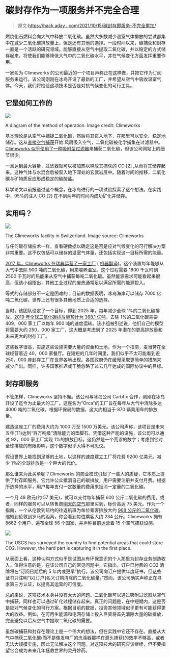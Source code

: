 # 碳封存作为一项服务并不完全合理

> 原文:[https://hack aday . com/2021/10/15/碳封存即服务-不完全累加/](https://hackaday.com/2021/10/15/carbon-sequestration-as-a-service-doesnt-quite-add-up/)

燃烧化石燃料会向大气中释放二氧化碳。虽然大多数减少温室气体排放的尝试都集中在减少二氧化碳排放量上，但是还有其他的选择。一段时间以来，碳捕获和封存一直是一个活跃的研究领域。能够直接从空气中提取二氧化碳，并以稳定的方式储存起来，将使我们能够降低大气中的二氧化碳水平，并在气候变化方面发挥重要作用。

一家名为 Climeworks 的公司最近的一个项目声称正在这样做，并把它作为订阅服务来运行。该公司刚刚在冰岛开设了最新的工厂，并希望从空气中吸收温室气体。今天，我们将检验这项技术是否是对抗气候变化的可行工具。

## 它是如何工作的

![](../Images/aabf27bfada347afdff2abf4fb9d61d5.png)

A diagram of the method of operation. Image credit: Climeworks

基本理论是从空气中捕捉二氧化碳，然后将其泵入地下，在那里可以安全、稳定地储存。这从[直接空气捕获](http://www.climeworks.com/our-technology/)开始:风扇吸入空气，二氧化碳被化学捕集在过滤器中。 [Climeworks 似乎使用了一种吸附型过滤器](https://tu-dresden.de/ing/maschinenwesen/iet/ess/ressourcen/dateien/herbstworkshop-ess-2017/V4-HW2017-Jan-Wurzbacher-Capturing-CO2-from-Air-Climeworks.pdf?lang=en)来捕获二氧化碳，但该公司网站上的细节很少。

一旦达到最大容量，过滤器就可以被加热以释放其捕获的 CO [2] ,从而将其储存起来。这种气体与水混合后被泵入地下深处的玄武岩层中。随着时间的推移，二氧化碳与矿物质反应形成稳定的碳酸盐。

科学论文以前报道过这个概念，在冰岛进行的一项试验探索了这个想法。在实践中，95%的注入 CO [2] 在不到两年的时间内成功矿化并储存。

## 实用吗？

![](../Images/1ab656b82b280c9358135b27097e3524.png)

The Climeworks facility in Switzerland. Image source: Climeworks

与任何碳存储技术一样，查看硬数据以确定这是否是应对气候变化的可行解决方案非常重要。这不仅包括可以储存的温室气体量，还包括实现这一目标所需的能量。

[2017 年，Climeworks 在瑞典运营了一家工厂](https://www.fr.de/wissen/schweizer-wundermaschine-geht-betrieb-11052722.html) ( [机器翻译](https://translate.google.com/translate?sl=auto&tl=en&u=https%3A%2F%2Fwww.fr.de%2Fwissen%2Fschweizer-wundermaschine-geht-betrieb-11052722.html))。这个装置每年能够从大气中去除 900 吨的二氧化碳，用来喂养温室。这个过程需要 1800 千瓦时到 2500 千瓦时的热能来从空气中捕获每吨二氧化碳。虽然能源需求可能看起来很高，但该小组指出，其他工业过程的废热通常足以满足所需的能源投入。

等式的存储部分不一定是困难的；目前的数据表明，冰岛海岸可以储存 7000 亿吨二氧化碳，世界上还有很多其他地质上合适的选择。

当时，该团队设定了一个目标，即到 2025 年，每年减少全球 1%的二氧化碳排放。[2019 年全球二氧化碳排放量预计为 368.1 亿吨](https://www.csiro.au/en/news/news-releases/2019/global-co2-emissions-set-to-reach-all-time-high#:~:text=Global%20fossil%20carbon%20dioxide%20emissions,Parties%20(COP25)%20in%20Madrid.)。去除 1%的二氧化碳需要 409，000 家工厂以每年 900 吨的速度运转。该小组被引述说，他们自己的模型将需要大约 250，000 家工厂，这大概是考虑到了 2025 年潜在的更高排放量和未来更大的封存工厂。

这些数字很高，实施这些设施需要大量的资金和土地。作为一个指南，麦当劳在全球经营着近 40，000 家餐厅。在短短的几年时间里，我们似乎不太可能看到近 250，000 座封存工厂在世界各地出现。各国政府仍在缓慢采取更简单的措施来减少产出。同样，许多国家推迟或干脆忽略了过去几年达成的国际协议中的目标。

## 封存即服务

不管怎样，Climeworks 坚持不懈。该公司与冰岛公司 Carbfix 合作，刚刚在冰岛开设了迄今为止最大的工厂。这座名为“Orca”的工厂旨在每年从大气中清除多达 4000 吨的二氧化碳。根据环保局的数据，这大约相当于 870 辆乘用车的排放量。

建造这座工厂的费用大约为 1000 万至 1500 万美元。该公司声称，该项目是未来五年(T1)达到“百万吨级”清除能力的垫脚石。凭借这种产能的设施，该公司可以通过 92，000 家工厂实现 1%的排放目标。这仍然是一个荒谬的数字；考虑到它对全球排放的有限影响，这个数字似乎大得不可思议。

假设世界上能找到足够的土地，以这样的速度建立工厂将花费 9200 亿美元。减少 1%的全球排放是一个巨大的代价。

那么谁来为此买单呢？Climeworks 的商业模式引起了一些人的质疑，它本质上提供了封存即服务。它允许公众抵消自己的碳排放，用户需要注册并支付月费。根据所选择的水平，用户每年支付一定数量的费用来抵消一定量的二氧化碳。

一个月 49 欧元(约 57 美元)，就可以支付每年捕获 600 公斤二氧化碳的费用。或者，同样的服务可以从转售商[明天的空气](https://www.tomorrowsair.com/act/clean-up)那里买到，标价高达 75 美元。作为一个指南，一个从伦敦到纽约的往返航班为每位乘客排放大约 [968 公斤的二氧化碳](https://www.theguardian.com/environment/ng-interactive/2019/jul/19/carbon-calculator-how-taking-one-flight-emits-as-much-as-many-people-do-in-a-year)。缩短到伦敦到罗马的距离，你会看到每位乘客大约 234 公斤。Climeworks 拥有 8662 个用户，遍布全球 56 个国家，并声称目前运营着 15 个空气捕获设施。

![](../Images/23a0a846ec4d5e671e00a0b3ed3d76d7.png)

The USGS has surveyed the country to find potential areas that could store CO2\. However, the hard part is capturing it in the first place.

从表面上看，这种认购方式似乎是试图从有环保意识的个人那里为封存业务创造收入。值得注意的是，在该公司自己的常见问题中，它指出，订户已付费的 CO2 清除将在“订阅日期后的 5 年内或更早”执行。该公司向订户提供年度证书，但这些证书只注明“以[订户]名义订购清除的二氧化碳量。”然而，该公司确实声称正在寻求第三方认证，以提高其运营的可信度。

总的来说，这项技术本身并没有太大的问题。二氧化碳可以通过吸附过滤器从空气中捕获，同样也可以通过矿化过程储存起来。真正的问题是，在中短期内，这是否是应对气候变化的可行方案。根据目前的数据，投资其他领域似乎更有可能获得更大的收益。例如，在可再生能源和电网存储上投入巨资将首先消除大量的碳排放，完全避免以后从空气中提取二氧化碳的需要。

虽然碳捕获和封存在理论上是一个伟大的想法，但在实践中它还不存在。直接从大气中捕获二氧化碳(而不是像发电厂的洗涤器那样在源头捕获)的效率不够高，或者无法大规模实施，因此无法解决这个问题。对这项技术的研究应该继续，但不要指望它会成为未来几年拯救世界的灵丹妙药。